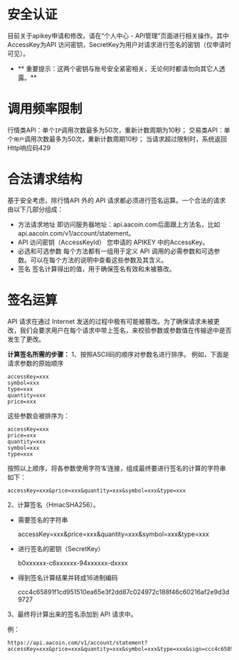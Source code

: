 # 安全认证 #
目前关于apikey申请和修改，请在“个人中心 - API管理”页面进行相关操作。其中AccessKey为API 访问密钥，SecretKey为用户对请求进行签名的密钥（仅申请时可见）。

- ** 重要提示：这两个密钥与账号安全紧密相关，无论何时都请勿向其它人透露。**

# 调用频率限制 #
行情类API：单个`IP`调用次数最多为50次，重新计数周期为10秒；
交易类API：单个`用户`调用次数最多为50次，重新计数周期10秒；
当请求超过限制时，系统返回Http响应码429

# 合法请求结构 #
基于安全考虑，除行情API 外的 API 请求都必须进行签名运算。一个合法的请求由以下几部分组成：
- 方法请求地址 即访问服务器地址：api.aacoin.com后面跟上方法名，比如api.aacoin.com/v1/account/statement。
- API 访问密钥（AccessKeyId） 您申请的 APIKEY 中的AccessKey。
- 必选和可选参数 每个方法都有一组用于定义 API 调用的必需参数和可选参数。可以在每个方法的说明中查看这些参数及其含义。
- 签名 签名计算得出的值，用于确保签名有效和未被篡改。


# 签名运算 #
API 请求在通过 Internet 发送的过程中极有可能被篡改。为了确保请求未被更改，我们会要求用户在每个请求中带上签名，来校验参数或参数值在传输途中是否发生了更改。

**计算签名所需的步骤：**
1、按照ASCII码的顺序对参数名进行排序。
例如，下面是请求参数的原始顺序

    accessKey=xxx
    symbol=xxx
    type=xxx
    quantity=xxx
    price=xxx

这些参数会被排序为：

    accessKey=xxx
    price=xxx
    quantity=xxx
    symbol=xxx
    type=xxx

按照以上顺序，将各参数使用字符’&’连接，组成最终要进行签名的计算的字符串如下：

    accessKey=xxx&price=xxx&quantity=xxx&symbol=xxx&type=xxx

2、计算签名（HmacSHA256）。

- 需要签名的字符串



    accessKey=xxx&price=xxx&quantity=xxx&symbol=xxx&type=xxx

- 进行签名的密钥（SecretKey）



    b0xxxxxx-c6xxxxxx-94xxxxxx-dxxxx

- 得到签名计算结果并转成16进制编码


    ccc4c65891f1cd951510ea65e3f2dd87c024972c188f46c60216af2e9d3d9727

3、最终将计算出来的签名添加到 API 请求中。

例：

    https://api.aacoin.com/v1/account/statement?accessKey=xxx&price=xxx&quantity=xxx&symbol=xxx&type=xxx&sign=ccc4c65891f1cd951510ea65e3f2dd87c024972c188f46c60216af2e9d3d9727
